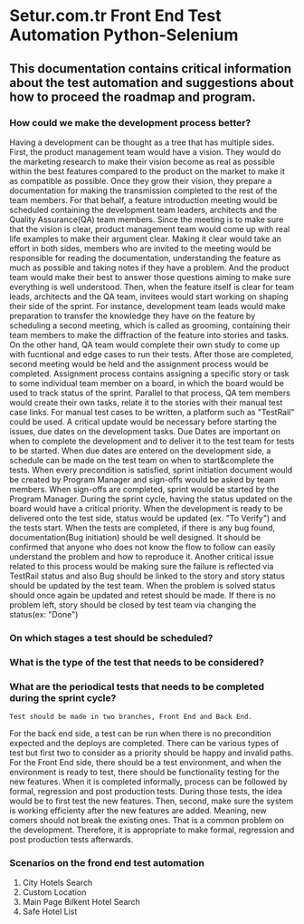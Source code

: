 # Setur.com.tr Front End Test Automation Python-Selenium
## This documentation contains critical information about the test automation and suggestions about how to proceed the roadmap and program.

### How could we make the development process better?

  Having a development can be thought as a tree that has multiple sides. First, the product management team would have a vision. They would do the marketing research to make their vision become as real as possible within the best features compared to the product on the market to make it as compatible as possible. Once they grow their vision, they prepare a documentation for making the transmission completed to the rest of the team members. For that behalf, a feature introduction meeting would be scheduled containing the development team leaders, architects and the Quality Assurance(QA) team members. Since the meeting is to make sure that the vision is clear, product management team would come up with real life examples to make their argument clear. Making it clear would take an effort in both sides, members who are invited to the meeting would be responsible for reading the documentation, understanding the feature as much as possible and taking notes if they have a problem. And the product team would make their best to answer those questions aiming to make sure everything is well understood. Then, when the feature itself is clear for team leads, architects and the QA team, invitees would start working on shaping their side of the sprint. For instance, development team leads would make preparation to transfer the knowledge they have on the feature by scheduling a second meeting, which is called as grooming, containing their team members to make the diffraction of the feature into stories and tasks. On the other hand, QA team would complete their own study to come up with fucntional and edge cases to run their tests. After those are completed, second meeting would be held and the assignment process would be completed. Assignment process contains assigning a specific story or task to some individual team member on a board, in which the board would be used to track status of the sprint. Parallel to that process, QA tem members would create their own tasks, relate it to the stories with their manual test case links. For manual test cases to be written, a platform such as "TestRail" could be used. A critical update would be necessary before starting the issues, due dates on the development tasks. Due Dates are important on when to complete the development and to deliver it to the test team for tests to be started. When due dates are entered on the development side, a schedule can be made on the test team on when to start&complete the tests. When every precondition is satisfied, sprint initiation document would be created by Program Manager and sign-offs would be asked by team members. When sign-offs are completed, sprint would be started by the Program Manager. During the sprint cycle, having the status updated on the board would have a critical priority. When the development is ready to be delivered onto the test side, status would be updated (ex. "To Verify") and the tests start. When the tests are completed, if there is any bug found, documentation(Bug initiation) should be well designed. It should be confirmed that anyone who does not know the flow to follow can easily understand the problem and how to reproduce it. Another critical issue related to this process would be making sure the failure is reflected via TestRail status and also Bug should be linked to the story and story status should be updated by the test team. When the problem is solved status should once again be updated and retest should be made. If there is no problem left, story should be closed by test team via changing the status(ex: "Done")
  
 ### On which stages a test should be scheduled?
 ### What is the type of the test that needs to be considered?
 ### What are the periodical tests that needs to be completed during the sprint cycle?
  
    Test should be made in two branches, Front End and Back End.
For the back end side, a test can be run when there is no precondition expected and the deploys are completed. There can be various types of test but first two to consider as a priority should be happy and invalid paths.
For the Front End side, there should be a test environment, and when the environment is ready to test, there should be functionality testing for the new features.
When it is completed informally, process can be followed by formal, regression and post production tests.
During those tests, the idea would be to first test the new features. Then, second, make sure the system is working efficienty after the new features are added.
Meaning, new comers should not break the existing ones.
That is a common problem on the development. Therefore, it is appropriate to make formal, regression and post production tests afterwards.
    
 ### Scenarios on the frond end test automation
 1. City Hotels Search
 2. Custom Location
 3. Main Page Bilkent Hotel Search
 4. Safe Hotel List
 
    
    
